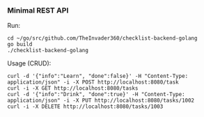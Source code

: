 ### Minimal REST API

Run:

    cd ~/go/src/github.com/TheInvader360/checklist-backend-golang
    go build
    ./checklist-backend-golang

Usage (CRUD):

    curl -d '{"info":"Learn", "done":false}' -H "Content-Type: application/json" -i -X POST http://localhost:8080/task
    curl -i -X GET http://localhost:8080/tasks
    curl -d '{"info":"Drink", "done":true}' -H "Content-Type: application/json" -i -X PUT http://localhost:8080/tasks/1002
    curl -i -X DELETE http://localhost:8080/tasks/1003
